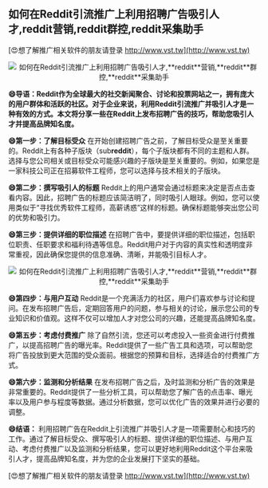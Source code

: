 ## **如何在Reddit引流推广上利用招聘广告吸引人才,**reddit**营销,**reddit**群控,**reddit**采集助手**

[😍想了解推广相关软件的朋友请登录 http://www.vst.tw](http://www.vst.tw)

 <center><img src="https://vst.tw/MP4/tuiguang/png/4.png" alt="如何在Reddit引流推广上利用招聘广告吸引人才,**reddit**营销,**reddit**群控,**reddit**采集助手"></center>

**😄导语：Reddit作为全球最大的社交新闻聚合、讨论和投票网站之一，拥有庞大的用户群体和活跃的社区。对于企业来说，利用Reddit引流推广并吸引人才是一种有效的方式。本文将分享一些在Reddit上发布招聘广告的技巧，帮助您吸引人才并提高品牌知名度。**

**😄第一步：了解目标受众**
在开始创建招聘广告之前，了解目标受众是至关重要的。Reddit上有各种子版块（sub**reddit**），每个子版块都有不同的主题和人群。选择与您公司相关或目标受众可能感兴趣的子版块是至关重要的。例如，如果您是一家科技公司正在招募软件工程师，您可以选择与技术相关的子版块。

**😄第二步：撰写吸引人的标题**
Reddit上的用户通常会通过标题来决定是否点击查看内容。因此，招聘广告的标题应该简洁明了，同时吸引人眼球。例如，您可以使用类似于“寻找优秀软件工程师，高薪诱惑”这样的标题。确保标题能够突出您公司的优势和吸引力。

**😄第三步：提供详细的职位描述**
在招聘广告中，要提供详细的职位描述，包括职位职责、任职要求和福利待遇等信息。Reddit用户对于内容的真实性和透明度非常重视，因此确保您提供的信息准确、清晰，并能吸引目标人才。

 <center><img src="https://vst.tw/MP4/tuiguang/png/7.png" alt="如何在Reddit引流推广上利用招聘广告吸引人才,**reddit**营销,**reddit**群控,**reddit**采集助手"></center>

**😄第四步：与用户互动**
Reddit是一个充满活力的社区，用户们喜欢参与讨论和提问。在发布招聘广告后，定期回答用户的问题，参与相关的讨论，展示您公司的专业知识和价值观。这样不仅可以增加人才对您公司的兴趣，还能提高品牌知名度。

**😄第五步：考虑付费推广**
除了自然引流，您还可以考虑投入一些资金进行付费推广，以提高招聘广告的曝光率。Reddit提供了一些广告工具和选项，可以帮助您将广告投放到更大范围的受众面前。根据您的预算和目标，选择适合的付费推广方式。

**😄第六步：监测和分析结果**
在发布招聘广告之后，及时监测和分析广告的效果是非常重要的。Reddit提供了一些分析工具，可以帮助您了解广告的点击率、曝光率以及用户参与程度等数据。通过分析数据，您可以优化广告的效果并进行必要的调整。

**😄结语：**
利用招聘广告在Reddit上引流推广并吸引人才是一项需要耐心和技巧的工作。通过了解目标受众、撰写吸引人的标题、提供详细的职位描述、与用户互动、考虑付费推广以及监测和分析结果，您可以更好地利用Reddit这个平台来吸引人才，提高品牌知名度，并为您的企业发展打下坚实的基础。

[😍想了解推广相关软件的朋友请登录 http://www.vst.tw](http://www.vst.tw)



